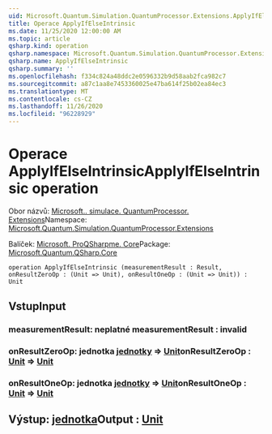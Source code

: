 ```yaml
---
uid: Microsoft.Quantum.Simulation.QuantumProcessor.Extensions.ApplyIfElseIntrinsic
title: Operace ApplyIfElseIntrinsic
ms.date: 11/25/2020 12:00:00 AM
ms.topic: article
qsharp.kind: operation
qsharp.namespace: Microsoft.Quantum.Simulation.QuantumProcessor.Extensions
qsharp.name: ApplyIfElseIntrinsic
qsharp.summary: ''
ms.openlocfilehash: f334c824a48ddc2e0596332b9d58aab2fca982c7
ms.sourcegitcommit: a87c1aa8e7453360025e47ba614f25b02ea84ec3
ms.translationtype: MT
ms.contentlocale: cs-CZ
ms.lasthandoff: 11/26/2020
ms.locfileid: "96228929"
---
```

# <a name="applyifelseintrinsic-operation"></a><span data-ttu-id="2fd1b-102">Operace ApplyIfElseIntrinsic</span><span class="sxs-lookup"><span data-stu-id="2fd1b-102">ApplyIfElseIntrinsic operation</span></span>

<span data-ttu-id="2fd1b-103">Obor názvů: [Microsoft.. simulace. QuantumProcessor. Extensions](xref:Microsoft.Quantum.Simulation.QuantumProcessor.Extensions)</span><span class="sxs-lookup"><span data-stu-id="2fd1b-103">Namespace: [Microsoft.Quantum.Simulation.QuantumProcessor.Extensions](xref:Microsoft.Quantum.Simulation.QuantumProcessor.Extensions)</span></span>

<span data-ttu-id="2fd1b-104">Balíček: [Microsoft. ProQSharpme. Core](https://nuget.org/packages/Microsoft.Quantum.QSharp.Core)</span><span class="sxs-lookup"><span data-stu-id="2fd1b-104">Package: [Microsoft.Quantum.QSharp.Core](https://nuget.org/packages/Microsoft.Quantum.QSharp.Core)</span></span>




```qsharp
operation ApplyIfElseIntrinsic (measurementResult : Result, onResultZeroOp : (Unit => Unit), onResultOneOp : (Unit => Unit)) : Unit
```


## <a name="input"></a><span data-ttu-id="2fd1b-105">Vstup</span><span class="sxs-lookup"><span data-stu-id="2fd1b-105">Input</span></span>

### <a name="measurementresult--__invalidresult__"></a><span data-ttu-id="2fd1b-106">measurementResult: __neplatné <Result>__</span><span class="sxs-lookup"><span data-stu-id="2fd1b-106">measurementResult : __invalid<Result>__</span></span>




### <a name="onresultzeroop--unit--unit"></a><span data-ttu-id="2fd1b-107">onResultZeroOp: jednotka [jednotky](xref:microsoft.quantum.lang-ref.unit) => [Unit](xref:microsoft.quantum.lang-ref.unit)</span><span class="sxs-lookup"><span data-stu-id="2fd1b-107">onResultZeroOp : [Unit](xref:microsoft.quantum.lang-ref.unit) => [Unit](xref:microsoft.quantum.lang-ref.unit)</span></span> 




### <a name="onresultoneop--unit--unit"></a><span data-ttu-id="2fd1b-108">onResultOneOp: jednotka [jednotky](xref:microsoft.quantum.lang-ref.unit) => [Unit](xref:microsoft.quantum.lang-ref.unit)</span><span class="sxs-lookup"><span data-stu-id="2fd1b-108">onResultOneOp : [Unit](xref:microsoft.quantum.lang-ref.unit) => [Unit](xref:microsoft.quantum.lang-ref.unit)</span></span> 





## <a name="output--unit"></a><span data-ttu-id="2fd1b-109">Výstup: [jednotka](xref:microsoft.quantum.lang-ref.unit)</span><span class="sxs-lookup"><span data-stu-id="2fd1b-109">Output : [Unit](xref:microsoft.quantum.lang-ref.unit)</span></span>

